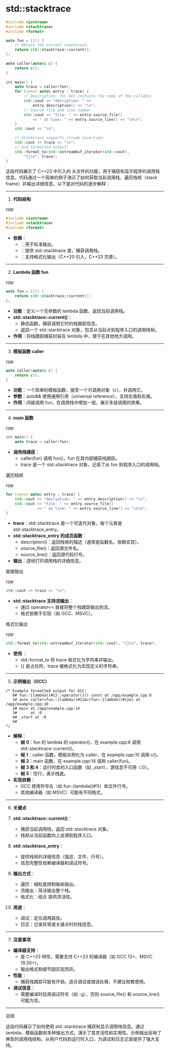 # std::stacktrace

```c++
#include <iostream>
#include <stacktrace>
#include <format>

auto fun = []() {
    // Obtain the current stacktrace.
    return std::stacktrace::current();
};

auto caller(auto&& c) {
    return c();
}
 
int main() {
    auto trace = caller(fun);
    for (const auto& entry : trace) {
        // Description, for GCC contains the name of the callable
        std::cout << "decription: " << 
            entry.description() << "\n";
        // Source file and line number
        std::cout << "file: " << entry.source_file() 
            << " at line: " << entry.source_line() << "\n\n";
    }
    std::cout << "\n";

    // Stacktrace supports stream insertion:
    std::cout << trace << "\n";
    // And formatted output:
    std::format_to(std::ostreambuf_iterator(std::cout),
        "{}\n", trace);
}
```



这段代码展示了 C++23 中引入的 <stacktrace> 头文件的功能，用于捕获和显示程序的调用栈信息。代码通过一个简单的例子演示了如何获取当前调用栈、遍历栈帧（stack frame）并输出详细信息。以下是对代码的逐步解释：

------

1. **代码结构**

cpp

```cpp
#include <iostream>
#include <stacktrace>
#include <format>
```

- **依赖**：
  - <iostream>：用于标准输出。
  - <stacktrace>：提供 std::stacktrace 类，捕获调用栈。
  - <format>：支持格式化输出（C++20 引入，C++23 完善）。

------

2. **Lambda 函数 fun**

cpp

```cpp
auto fun = []() {
    return std::stacktrace::current();
};
```

- **功能**：定义一个无参数的 lambda 函数，返回当前调用栈。
- **std::stacktrace::current()**：
  - 静态函数，捕获调用它时的栈跟踪信息。
  - 返回一个 std::stacktrace 对象，包含从当前点到程序入口的调用栈帧。
- **作用**：将栈跟踪捕获封装在 lambda 中，便于在其他地方调用。

------

3. **模板函数 caller**

cpp

```cpp
auto caller(auto&& c) {
    return c();
}
```

- **功能**：一个简单的模板函数，接受一个可调用对象（c），并调用它。
- **参数**：auto&& 使用通用引用（universal reference），支持左值和右值。
- **作用**：间接调用 fun，在调用栈中增加一层，展示多层调用的效果。

------

4. **main 函数**

cpp

```cpp
int main() {
    auto trace = caller(fun);
```

- **调用栈捕获**：
  - caller(fun) 调用 fun()，fun 在其内部捕获栈跟踪。
  - trace 是一个 std::stacktrace 对象，记录了从 fun 到程序入口的调用栈。

遍历栈帧

cpp

```cpp
for (const auto& entry : trace) {
    std::cout << "decription: " << entry.description() << "\n";
    std::cout << "file: " << entry.source_file() 
              << " at line: " << entry.source_line() << "\n\n";
}
```

- **trace**：std::stacktrace 是一个可迭代对象，每个元素是 std::stacktrace_entry。
- **std::stacktrace_entry 的成员函数**：
  - description()：返回栈帧的描述（通常是函数名，依赖实现）。
  - source_file()：返回源文件名。
  - source_line()：返回源代码行号。
- **输出**：逐帧打印调用栈的详细信息。

直接输出

cpp

```cpp
std::cout << trace << "\n";
```

- **std::stacktrace 支持流输出**：
  - 通过 operator<< 直接将整个栈跟踪输出到流。
  - 格式依赖于实现（如 GCC、MSVC）。

格式化输出

cpp

```cpp
std::format_to(std::ostreambuf_iterator(std::cout), "{}\n", trace);
```

- **使用 <format>**：
  - std::format_to 将 trace 格式化为字符串并输出。
  - {} 是占位符，trace 被格式化为实现定义的字符串。

------

5. **示例输出（GCC）**

```text
/* Example formatted output for GCC:
   0# fun::{lambda()#1}::operator()() const at /app/example.cpp:6
   1# auto caller<fun::{lambda()#1}&>(fun::{lambda()#1}&) at /app/example.cpp:10
   2# main at /app/example.cpp:14
   3#      at :0
   4# _start at :0
   5# 
*/
```

- **解释**：
  - **帧 0**：fun 的 lambda 的 operator()，在 example.cpp:6 调用 std::stacktrace::current()。
  - **帧 1**：caller 函数，模板实例化为 caller<lambda>，在 example.cpp:10 调用 c()。
  - **帧 2**：main 函数，在 example.cpp:14 调用 caller(fun)。
  - **帧 3 和 4**：运行时库的入口函数（如 _start），源信息不可用（:0）。
  - **帧 5**：空行，表示栈底。
- **实现依赖**：
  - GCC 使用符号名（如 fun::{lambda()#1}）和文件行号。
  - 其他编译器（如 MSVC）可能有不同格式。

------

6. **关键点**

1. **std::stacktrace::current()**：
   - 捕获当前调用栈，返回 std::stacktrace 对象。
   - 栈帧从当前函数向上追溯到程序入口。
2. **std::stacktrace_entry**：
   - 提供栈帧的详细信息（描述、文件、行号）。
   - 信息完整性依赖编译器和调试符号。
3. **输出方式**：
   - 遍历：细粒度控制每帧输出。
   - 流输出：简洁输出整个栈。
   - 格式化：结合 <format> 提供灵活性。
4. **用途**：
   - 调试：定位调用路径。
   - 日志：记录异常或关键点时的栈信息。

------

7. **注意事项**

- **编译器支持**：
  - <stacktrace> 是 C++23 特性，需要支持 C++23 的编译器（如 GCC 13+、MSVC 19.30+）。
  - 输出格式和细节因实现而异。
- **性能**：
  - 捕获栈跟踪可能有开销，适合调试或错误处理，不建议频繁使用。
- **调试信息**：
  - 需要编译时启用调试符号（如 -g），否则 source_file() 和 source_line() 可能为空。

------

总结

这段代码展示了如何使用 std::stacktrace 捕获和显示调用栈信息。通过 lambda、模板函数和多种输出方式，演示了其灵活性和实用性。示例输出反映了典型的调用栈结构，从用户代码到运行时入口，为调试和日志记录提供了强大支持。